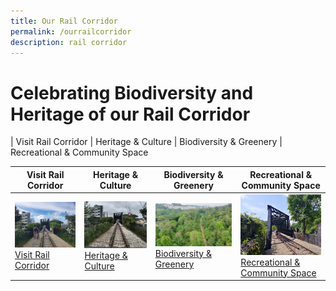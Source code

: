 ```yaml
---
title: Our Rail Corridor
permalink: /ourrailcorridor
description: rail corridor
---
```

# Celebrating Biodiversity and Heritage of our Rail Corridor

| Visit Rail Corridor | Heritage & Culture | Biodiversity & Greenery | Recreational & Community Space 

| Visit Rail Corridor | Heritage & Culture | Biodiversity & Greenery |Recreational & Community Space 
| ----------- | ----------- | ----------- | ----------- |
|![](/images/Rail%20Corridor_pls%20dismount.png)[Visit Rail Corridor](https://www.nparks.gov.sg)| ![](/images/RC%20Central/Central_truss_IMG-20210114-WA0022.jpg) [Heritage & Culture](https://www.nparks.gov.sg)|![](/images/RC%20Central/Central%20overview_IMG-20210323-WA0022.jpg)[Biodiversity & Greenery](https://www.nparks.gov.sg)| ![](/images/RC%20Central/Central_truss2_IMG-20210403-WA0050.jpg)[Recreational & Community Space](https://www.nparks.gov.sg)|